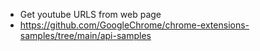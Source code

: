 - Get youtube URLS from web page
- https://github.com/GoogleChrome/chrome-extensions-samples/tree/main/api-samples